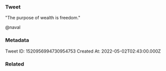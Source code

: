 ### Tweet
"The purpose of wealth is freedom."

@naval

### Metadata
Tweet ID: 1520956994730954753
Created At: 2022-05-02T02:43:00.000Z

### Related

